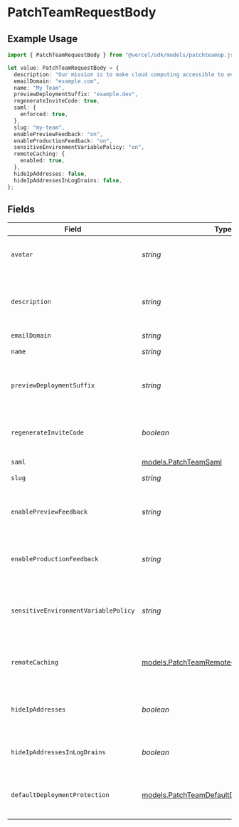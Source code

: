 # PatchTeamRequestBody

## Example Usage

```typescript
import { PatchTeamRequestBody } from "@vercel/sdk/models/patchteamop.js";

let value: PatchTeamRequestBody = {
  description: "Our mission is to make cloud computing accessible to everyone",
  emailDomain: "example.com",
  name: "My Team",
  previewDeploymentSuffix: "example.dev",
  regenerateInviteCode: true,
  saml: {
    enforced: true,
  },
  slug: "my-team",
  enablePreviewFeedback: "on",
  enableProductionFeedback: "on",
  sensitiveEnvironmentVariablePolicy: "on",
  remoteCaching: {
    enabled: true,
  },
  hideIpAddresses: false,
  hideIpAddressesInLogDrains: false,
};
```

## Fields

| Field                                                                                            | Type                                                                                             | Required                                                                                         | Description                                                                                      | Example                                                                                          |
| ------------------------------------------------------------------------------------------------ | ------------------------------------------------------------------------------------------------ | ------------------------------------------------------------------------------------------------ | ------------------------------------------------------------------------------------------------ | ------------------------------------------------------------------------------------------------ |
| `avatar`                                                                                         | *string*                                                                                         | :heavy_minus_sign:                                                                               | The hash value of an uploaded image.                                                             |                                                                                                  |
| `description`                                                                                    | *string*                                                                                         | :heavy_minus_sign:                                                                               | A short text that describes the team.                                                            | Our mission is to make cloud computing accessible to everyone                                    |
| `emailDomain`                                                                                    | *string*                                                                                         | :heavy_minus_sign:                                                                               | N/A                                                                                              | example.com                                                                                      |
| `name`                                                                                           | *string*                                                                                         | :heavy_minus_sign:                                                                               | The name of the team.                                                                            | My Team                                                                                          |
| `previewDeploymentSuffix`                                                                        | *string*                                                                                         | :heavy_minus_sign:                                                                               | Suffix that will be used for all preview deployments.                                            | example.dev                                                                                      |
| `regenerateInviteCode`                                                                           | *boolean*                                                                                        | :heavy_minus_sign:                                                                               | Create a new invite code and replace the current one.                                            | true                                                                                             |
| `saml`                                                                                           | [models.PatchTeamSaml](../models/patchteamsaml.md)                                               | :heavy_minus_sign:                                                                               | N/A                                                                                              |                                                                                                  |
| `slug`                                                                                           | *string*                                                                                         | :heavy_minus_sign:                                                                               | A new slug for the team.                                                                         | my-team                                                                                          |
| `enablePreviewFeedback`                                                                          | *string*                                                                                         | :heavy_minus_sign:                                                                               | Enable preview toolbar: one of on, off or default.                                               | on                                                                                               |
| `enableProductionFeedback`                                                                       | *string*                                                                                         | :heavy_minus_sign:                                                                               | Enable production toolbar: one of on, off or default.                                            | on                                                                                               |
| `sensitiveEnvironmentVariablePolicy`                                                             | *string*                                                                                         | :heavy_minus_sign:                                                                               | Sensitive environment variable policy: one of on, off or default.                                | on                                                                                               |
| `remoteCaching`                                                                                  | [models.PatchTeamRemoteCaching](../models/patchteamremotecaching.md)                             | :heavy_minus_sign:                                                                               | Whether or not remote caching is enabled for the team                                            |                                                                                                  |
| `hideIpAddresses`                                                                                | *boolean*                                                                                        | :heavy_minus_sign:                                                                               | Display or hide IP addresses in Monitoring queries.                                              | false                                                                                            |
| `hideIpAddressesInLogDrains`                                                                     | *boolean*                                                                                        | :heavy_minus_sign:                                                                               | Display or hide IP addresses in Log Drains.                                                      | false                                                                                            |
| `defaultDeploymentProtection`                                                                    | [models.PatchTeamDefaultDeploymentProtection](../models/patchteamdefaultdeploymentprotection.md) | :heavy_minus_sign:                                                                               | Default deployment protection settings for new projects.                                         |                                                                                                  |